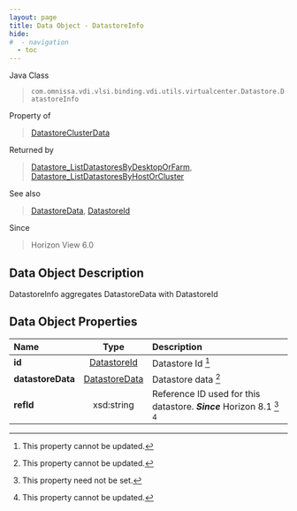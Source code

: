 ```yaml
---
layout: page
title: Data Object - DatastoreInfo
hide:
#  - navigation
  - toc
---
```






Java Class
> `com.omnissa.vdi.vlsi.binding.vdi.utils.virtualcenter.Datastore.DatastoreInfo`

Property of
> [DatastoreClusterData](vdi.utils.virtualcenter.Datastore.DatastoreClusterData.md#field_detail)

Returned by
> [Datastore_ListDatastoresByDesktopOrFarm](vdi.utils.virtualcenter.Datastore.md#listDatastoresByDesktopOrFarm), [Datastore_ListDatastoresByHostOrCluster](vdi.utils.virtualcenter.Datastore.md#listDatastoresByHostOrCluster)

See also
> [DatastoreData](vdi.utils.virtualcenter.Datastore.DatastoreData.md), [DatastoreId](vdi.entity.DatastoreId.md)

Since
> Horizon View 6.0


## Data Object Description

DatastoreInfo aggregates DatastoreData with DatastoreId

## Data Object Properties

 Name | Type | Description
:---|:---:|:---
**id**| [DatastoreId](vdi.entity.DatastoreId.md)|  Datastore Id [^2]
**datastoreData**| [DatastoreData](vdi.utils.virtualcenter.Datastore.DatastoreData.md)|  Datastore data [^2]
**refId**|  xsd:string|  Reference ID used for this datastore.  **_Since_** Horizon 8.1 [^1] [^2]


 


[^1]: This property need not be set.
[^2]: This property cannot be updated.
